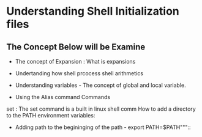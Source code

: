 # Understanding Shell Initialization files

## The Concept Below will be Examine

* The concept of Expansion : What is expansions

* Undertanding how shell prcocess shell arithmetics

* Understanding variables - The concept of global and local variable.

* Using the Alias command
Commands

set : The set command is a built in linux shell comm
How to add a directory to the PATH environment variables:
* Adding path to the begininging of the path -
    export PATH=$PATH"""::
